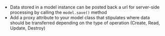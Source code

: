 <ul>
  <li>Data stored in a model instance can be posted back a url for server-side processing by calling the <code>model.save()</code> method</li>
  <li>Add a proxy attribute to your model class that stipulates where data should be transferred depending on the type of operation (Create, Read, Update, Destroy)</li>
</ul>